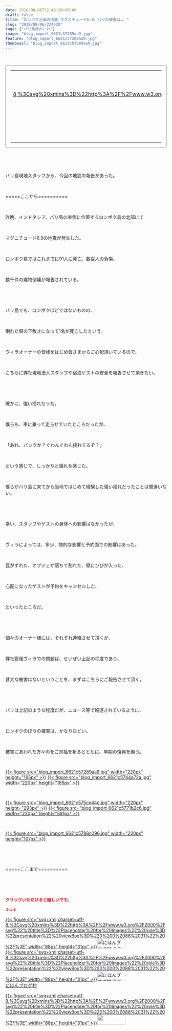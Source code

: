 ```yaml
---
date: 2018-08-06T22:46:20+09:00
draft: false
title: "ロンボク北部の地震 マグニチュード6.9。バリの被害は…。"
slug: "2018/08/06/224620"
tags: ["バリ島あれこれ"]
image: "blog_import_6621c57289aa9.jpg"
feature: "blog_import_6621c57289aa9.jpg"
thumbnail: "blog_import_6621c57289aa9.jpg"
---
```

<p> </p><div contenteditable="false" style="padding: 15px; border-radius: 4px; border: 1px dotted currentColor; border-image: none;"><table border="0" cellpadding="0" cellspacing="0" style="margin: 0px; table-layout: fixed;" width="100%">	<tbody width="100%">		<tr>			<td aligin="center" style="vertical-align: middle;" width="95"><span style="text-align: center; display: block;"><a alt0="AmebaAffiliate" alt1="稼げる人の常識、稼げない人の常識" alt2="Amazon" alt3="https://images-fe.ssl-images-amazon.com/images/I/51Ft8zEBpkL._SL160_.jpg" alt4="1" href="4802110227?SubscriptionId=AKIAJLD6FH2TADXIQKDQ&amp;tag=amebablog-a2371184-22&amp;linkCode=xm2&amp;camp=2025&amp;creative=165953&amp;creativeASIN=4802110227" target="_blank">{{< figure src="svg+xml;charset=utf-8,%3Csvg%20xmlns%3D%22http%3A%2F%2Fwww.w3.org%2F2000%2Fsvg%22%20title%3D%22Placeholder%20for%20Images%22%20role%3D%22presentation%22%20viewBox%3D%220%200%201%201%22%20%2F%3E"  >}}<noscript><img alt="稼げる人の常識、稼げない人の常識" border="0" data-img="affiliate" src="https://images-fe.ssl-images-amazon.com/images/I/51Ft8zEBpkL._SL160_.jpg" style="margin: 0px; vertical-align: middle; max-width: 95px;"></noscript></a></span></td>			<td style="line-height: 1.5; padding-left: 15px; vertical-align: middle;"><a alt0="AmebaAffiliate" alt1="稼げる人の常識、稼げない人の常識" alt2="Amazon" alt3="https://images-fe.ssl-images-amazon.com/images/I/51Ft8zEBpkL._SL160_.jpg" alt4="1" href="4802110227?SubscriptionId=AKIAJLD6FH2TADXIQKDQ&amp;tag=amebablog-a2371184-22&amp;linkCode=xm2&amp;camp=2025&amp;creative=165953&amp;creativeASIN=4802110227" target="_blank">稼げる人の常識、稼げない人の常識</a>			<div style="padding: 3px 0px;">1,200円</div>			<div style="font-size: 0.83em;">Amazon</div></td>		</tr>	</tbody></table></div><p> </p><p> </p><p>バリ島現地スタッフから、今回の地震の報告があった。</p><p> </p><p>=====ここから==========</p><p> </p><p>昨晩、インドネシア、バリ島の東側に位置するロンボク島の北部にて</p><p> </p><p>マグニチュード6.9の地震が発生した。</p><p> </p><p>ロンボク島ではこれまでに91人に死亡、数百人の負傷、</p><p> </p><p>数千件の建物倒壊が報告されている。</p><p> </p><p> </p><p>バリ島でも、ロンボクほどではないものの、</p><p> </p><p>倒れた塀の下敷きになって1名が死亡したという。</p><p> </p><p>ヴィラオーナーの皆様をはじめ皆さまからご心配頂いているので、</p><p> </p><p>こちらに弊社現地法人スタッフや宿泊ゲストの安全を報告させて頂きたい。</p><p> </p><p> </p><p>確かに、強い揺れだった。</p><p> </p><p>僕らも、車に乗って走らせていたところだったが、</p><p> </p><p>「あれ、パンクか？ぐわんぐわん揺れてるぞ？」</p><p> </p><p>という感じで、しっかりと揺れを感じた。</p><p> </p><p>僕らがバリ島に来てから当地ではじめて経験した強い揺れだったことは間違いない。</p><p> </p><p> </p><p>幸い、スタッフやゲストの身体への影響はなかったが、</p><p> </p><p>ヴィラによっては、多少、物的な影響と予約面での影響はあった。</p><p> </p><p>瓦がずれた、オブジェが落ちて割れた、壁にひびが入った、</p><p> </p><p>心配になったゲストが予約をキャンセルした、</p><p> </p><p>といったところだ。</p><p> </p><p> </p><p>個々のオーナー様には、それぞれ連絡させて頂くが、</p><p> </p><p>弊社管理ヴィラでの問題は、せいぜい上記の程度であり、</p><p> </p><p>甚大な被害はないということを、まずはこちらにご報告させて頂く。</p><p> </p><p> </p><p>バリは上記のような程度だが、ニュース等で報道されているように、</p><p> </p><p>ロンボクのほうの被害は、かなりひどい。</p><p> </p><p>被害にあわれた方々のをご冥福を祈るとともに、早期の復興を願う。</p><p> </p><p><a href="blog_import_6621c57289aa9.jpg">{{< figure src="blog_import_6621c57289aa9.jpg" width="220px" height="165px" >}}</a> <a href="blog_import_6621c5744a72a.jpg">{{< figure src="blog_import_6621c5744a72a.jpg" width="220px" height="165px" >}}</a></p><p> </p><p><a href="blog_import_6621c575ce44e.jpg">{{< figure src="blog_import_6621c575ce44e.jpg" width="220px" height="293px" >}}</a> <a href="blog_import_6621c5771b2c6.jpg">{{< figure src="blog_import_6621c5771b2c6.jpg" width="220px" height="391px" >}}</a></p><p> </p><p><a href="blog_import_6621c5788c096.jpg">{{< figure src="blog_import_6621c5788c096.jpg" width="220px" height="107px" >}}</a></p><p> </p><p> </p><p>=====ここまで==========</p><p> </p><p> </p><p><font color="#ff0000" size="2"><strong>クリックいただけると嬉しいです。</strong></font></p><p><font color="#ff0000" size="2"><strong>↓↓↓</strong></font></p><p><a href="ranking.html?p_cid=01260127" id="&amp;blogmura_banner" target="_blank">{{< figure src="svg+xml;charset=utf-8,%3Csvg%20xmlns%3D%22http%3A%2F%2Fwww.w3.org%2F2000%2Fsvg%22%20title%3D%22Placeholder%20for%20Images%22%20role%3D%22presentation%22%20viewBox%3D%220%200%2088%2031%22%20%2F%3E" width="88px" height="31px" >}}<noscript><img alt="にほんブログ村 その他生活ブログ 不動産投資へ" border="0" height="31" src="https://img-proxy.blog-video.jp/images?url=http%3A%2F%2Flife.blogmura.com%2Fhudousantoushi%2Fimg%2Fhudousantoushi88_31.gif" width="88"></noscript></a><br/><a href="ranking.html?p_cid=01260127" target="_blank">{{< figure src="svg+xml;charset=utf-8,%3Csvg%20xmlns%3D%22http%3A%2F%2Fwww.w3.org%2F2000%2Fsvg%22%20title%3D%22Placeholder%20for%20Images%22%20role%3D%22presentation%22%20viewBox%3D%220%200%2088%2031%22%20%2F%3E" width="88px" height="31px" >}}<noscript><img alt="にほんブログ村 海外生活ブログ バリ島情報へ" border="0" height="31" src="https://img-proxy.blog-video.jp/images?url=http%3A%2F%2Foverseas.blogmura.com%2Fbali%2Fimg%2Fbali88_31.gif" width="88"></noscript></a><br/><a href="ranking.html?p_cid=01260127" target="_blank">にほんブログ村</a></p><p><a href="link.php?1804582" title="人気ブログランキングへ">{{< figure src="svg+xml;charset=utf-8,%3Csvg%20xmlns%3D%22http%3A%2F%2Fwww.w3.org%2F2000%2Fsvg%22%20title%3D%22Placeholder%20for%20Images%22%20role%3D%22presentation%22%20viewBox%3D%220%200%2088%2031%22%20%2F%3E" width="88px" height="31px" >}}<noscript><img border="0" height="31" src="https://blog.with2.net/img/banner/banner_22.gif" width="88"></noscript></a></p>

